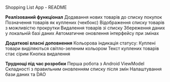 Shopping List App - README

**Реалізований функціонал**
Додавання нових товарів до списку покупок
Позначення товарів як куплених (чекбокс)
Відображення списку товарів з можливістю прокрутки
Видалення товарів зі списку
Збереження даних у локальній базі даних 
Автоматичне оновлення інтерфейсу при змінах

**Додаткові власні доповнення**
Кольорова індикація статусу:
Куплені товари виділяються світло-зеленим кольором
Текст куплених товарів стає сірим
Кнопка видалення

**Труднощі під час розробки**
Перша робота з Android ViewModel 
Складності з правильним оновленням списку після змін
Налаштування бази даних та DAO

